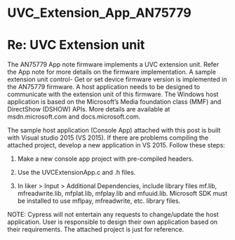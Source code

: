 # UVC_Extension_App_AN75779

# Re: UVC Extension unit

The AN75779 App note firmware implements a UVC extension unit. Refer the App note for more details on the firmware implementation. A sample extension unit control- Get or set device firmware version is implemented in the AN75779 firmware. A host application needs to be designed to communicate with the extension unit of this firmware. The Windows host application is based on the Microsoft’s Media foundation class (MMF) and DirectShow (DSHOW) APIs. More details are available at msdn.microsoft.com and docs.microsoft.com.

The sample host application (Console App) attached with this post is built with Visual studio 2015 (VS 2015). If there are problems compiling the attached project, develop a new application in VS 2015. Follow these steps:

1. Make a new console app project with pre-compiled headers.

2. Use the UVCExtensionApp.c and .h files.

3. In liker > Input > Additional Dependencies, include library files mf.lib, mfreadwrite.lib, mfplat.lib, mfplay.lib and mfuuid.lib. Microsoft SDK must be installed to use mflpay, mfreadwrite, etc. library files.

NOTE: Cypress will not entertain any requests to change/update the host application. User is responsible to design their own application based on their requirements. The attached project is just for reference.